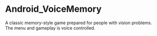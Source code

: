 # Android_VoiceMemory
A classic memory-style game prepared for people with vision problems. The menu and gameplay is voice controlled.
